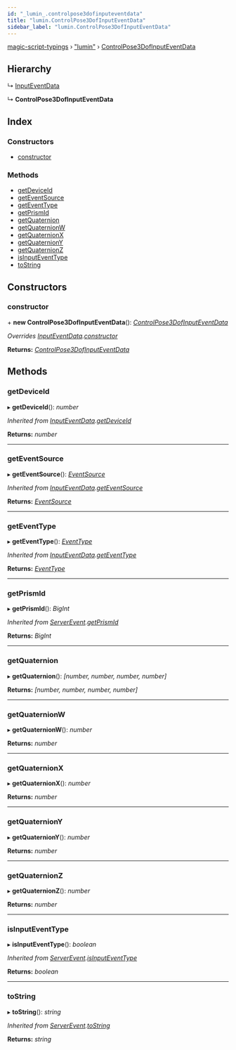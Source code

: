 ```yaml
---
id: "_lumin_.controlpose3dofinputeventdata"
title: "lumin.ControlPose3DofInputEventData"
sidebar_label: "lumin.ControlPose3DofInputEventData"
---
```


[magic-script-typings](../index.md) › [&quot;lumin&quot;](../modules/_lumin_.md) › [ControlPose3DofInputEventData](_lumin_.controlpose3dofinputeventdata.md)

## Hierarchy

  ↳ [InputEventData](_lumin_.inputeventdata.md)

  ↳ **ControlPose3DofInputEventData**

## Index

### Constructors

* [constructor](_lumin_.controlpose3dofinputeventdata.md#constructor)

### Methods

* [getDeviceId](_lumin_.controlpose3dofinputeventdata.md#getdeviceid)
* [getEventSource](_lumin_.controlpose3dofinputeventdata.md#geteventsource)
* [getEventType](_lumin_.controlpose3dofinputeventdata.md#geteventtype)
* [getPrismId](_lumin_.controlpose3dofinputeventdata.md#getprismid)
* [getQuaternion](_lumin_.controlpose3dofinputeventdata.md#getquaternion)
* [getQuaternionW](_lumin_.controlpose3dofinputeventdata.md#getquaternionw)
* [getQuaternionX](_lumin_.controlpose3dofinputeventdata.md#getquaternionx)
* [getQuaternionY](_lumin_.controlpose3dofinputeventdata.md#getquaterniony)
* [getQuaternionZ](_lumin_.controlpose3dofinputeventdata.md#getquaternionz)
* [isInputEventType](_lumin_.controlpose3dofinputeventdata.md#isinputeventtype)
* [toString](_lumin_.controlpose3dofinputeventdata.md#tostring)

## Constructors

###  constructor

\+ **new ControlPose3DofInputEventData**(): *[ControlPose3DofInputEventData](_lumin_.controlpose3dofinputeventdata.md)*

*Overrides [InputEventData](_lumin_.inputeventdata.md).[constructor](_lumin_.inputeventdata.md#constructor)*

**Returns:** *[ControlPose3DofInputEventData](_lumin_.controlpose3dofinputeventdata.md)*

## Methods

###  getDeviceId

▸ **getDeviceId**(): *number*

*Inherited from [InputEventData](_lumin_.inputeventdata.md).[getDeviceId](_lumin_.inputeventdata.md#getdeviceid)*

**Returns:** *number*

___

###  getEventSource

▸ **getEventSource**(): *[EventSource](../enums/_lumin_.input.eventsource.md)*

*Inherited from [InputEventData](_lumin_.inputeventdata.md).[getEventSource](_lumin_.inputeventdata.md#geteventsource)*

**Returns:** *[EventSource](../enums/_lumin_.input.eventsource.md)*

___

###  getEventType

▸ **getEventType**(): *[EventType](../enums/_lumin_.input.eventtype.md)*

*Inherited from [InputEventData](_lumin_.inputeventdata.md).[getEventType](_lumin_.inputeventdata.md#geteventtype)*

**Returns:** *[EventType](../enums/_lumin_.input.eventtype.md)*

___

###  getPrismId

▸ **getPrismId**(): *BigInt*

*Inherited from [ServerEvent](_lumin_.serverevent.md).[getPrismId](_lumin_.serverevent.md#getprismid)*

**Returns:** *BigInt*

___

###  getQuaternion

▸ **getQuaternion**(): *[number, number, number, number]*

**Returns:** *[number, number, number, number]*

___

###  getQuaternionW

▸ **getQuaternionW**(): *number*

**Returns:** *number*

___

###  getQuaternionX

▸ **getQuaternionX**(): *number*

**Returns:** *number*

___

###  getQuaternionY

▸ **getQuaternionY**(): *number*

**Returns:** *number*

___

###  getQuaternionZ

▸ **getQuaternionZ**(): *number*

**Returns:** *number*

___

###  isInputEventType

▸ **isInputEventType**(): *boolean*

*Inherited from [ServerEvent](_lumin_.serverevent.md).[isInputEventType](_lumin_.serverevent.md#isinputeventtype)*

**Returns:** *boolean*

___

###  toString

▸ **toString**(): *string*

*Inherited from [ServerEvent](_lumin_.serverevent.md).[toString](_lumin_.serverevent.md#tostring)*

**Returns:** *string*
